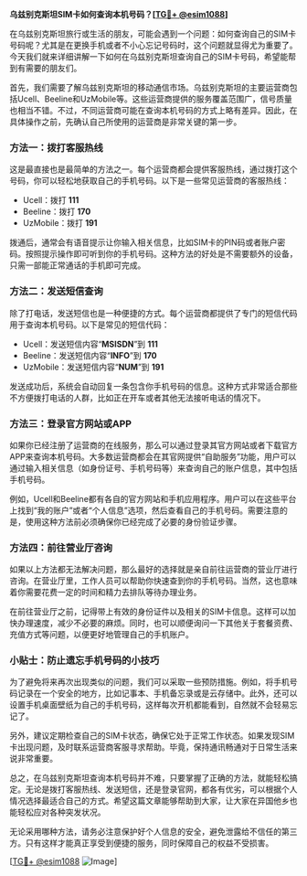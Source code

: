 **乌兹别克斯坦SIM卡如何查询本机号码？[[TG💪+ @esim1088](https://t.me/s/esim1088)]**

在乌兹别克斯坦旅行或生活的朋友，可能会遇到一个问题：如何查询自己的SIM卡号码呢？尤其是在更换手机或者不小心忘记号码时，这个问题就显得尤为重要了。今天我们就来详细讲解一下如何在乌兹别克斯坦查询自己的SIM卡号码，希望能帮到有需要的朋友们。

首先，我们需要了解乌兹别克斯坦的移动通信市场。乌兹别克斯坦的主要运营商包括Ucell、Beeline和UzMobile等。这些运营商提供的服务覆盖范围广，信号质量也相当不错。不过，不同运营商可能在查询本机号码的方式上略有差异。因此，在具体操作之前，先确认自己所使用的运营商是非常关键的第一步。

### 方法一：拨打客服热线

这是最直接也是最简单的方法之一。每个运营商都会提供客服热线，通过拨打这个号码，你可以轻松地获取自己的手机号码。以下是一些常见运营商的客服热线：

- Ucell：拨打 **111**
- Beeline：拨打 **170**
- UzMobile：拨打 **191**

拨通后，通常会有语音提示让你输入相关信息，比如SIM卡的PIN码或者账户密码。按照提示操作即可听到你的手机号码。这种方法的好处是不需要额外的设备，只需一部能正常通话的手机即可完成。

### 方法二：发送短信查询

除了打电话，发送短信也是一种便捷的方式。每个运营商都提供了专门的短信代码用于查询本机号码。以下是常见的短信代码：

- Ucell：发送短信内容“**MSISDN**”到 **111**
- Beeline：发送短信内容“**INFO**”到 **170**
- UzMobile：发送短信内容“**NUM**”到 **191**

发送成功后，系统会自动回复一条包含你手机号码的信息。这种方式非常适合那些不方便拨打电话的人群，比如正在开车或者其他无法接听电话的情况下。

### 方法三：登录官方网站或APP

如果你已经注册了运营商的在线服务，那么可以通过登录其官方网站或者下载官方APP来查询本机号码。大多数运营商都会在其官网提供“自助服务”功能，用户可以通过输入相关信息（如身份证号、手机号码等）来查询自己的账户信息，其中包括手机号码。

例如，Ucell和Beeline都有各自的官方网站和手机应用程序。用户可以在这些平台上找到“我的账户”或者“个人信息”选项，然后查看自己的手机号码。需要注意的是，使用这种方法前必须确保你已经完成了必要的身份验证步骤。

### 方法四：前往营业厅咨询

如果以上方法都无法解决问题，那么最好的选择就是亲自前往运营商的营业厅进行咨询。在营业厅里，工作人员可以帮助你快速查到你的手机号码。当然，这也意味着你需要花费一定的时间和精力去排队等待办理业务。

在前往营业厅之前，记得带上有效的身份证件以及相关的SIM卡信息。这样可以加快办理速度，减少不必要的麻烦。同时，也可以顺便询问一下其他关于套餐资费、充值方式等问题，以便更好地管理自己的手机账户。

### 小贴士：防止遗忘手机号码的小技巧

为了避免将来再次出现类似的问题，我们可以采取一些预防措施。例如，将手机号码记录在一个安全的地方，比如记事本、手机备忘录或是云存储中。此外，还可以设置手机桌面壁纸为自己的手机号码，这样每次开机都能看到，自然就不会轻易忘记了。

另外，建议定期检查自己的SIM卡状态，确保它处于正常工作状态。如果发现SIM卡出现问题，及时联系运营商客服寻求帮助。毕竟，保持通讯畅通对于日常生活来说非常重要。

总之，在乌兹别克斯坦查询本机号码并不难，只要掌握了正确的方法，就能轻松搞定。无论是拨打客服热线、发送短信，还是登录官网，都各有优劣，可以根据个人情况选择最适合自己的方式。希望这篇文章能够帮助到大家，让大家在异国他乡也能轻松应对各种突发状况。

无论采用哪种方法，请务必注意保护好个人信息的安全，避免泄露给不信任的第三方。只有这样才能真正享受到便捷的服务，同时保障自己的权益不受损害。

[[TG💪+ @esim1088](https://t.me/s/esim1088) ![Image](https://i.postimg.cc/4NQfJmqS/Snipaste-2025-05-13-00-14-12.png)]
